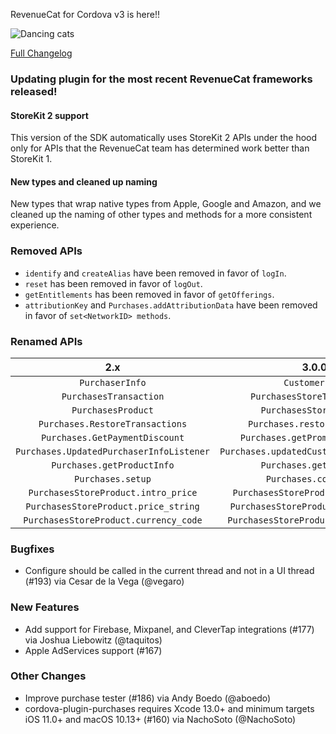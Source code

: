 RevenueCat for Cordova v3 is here!! 

![Dancing cats](https://media.giphy.com/media/lkbNG2zqzHZUA/giphy.gif)

[Full Changelog](https://github.com/revenuecat/cordova-plugin-purchases/compare/2.4.1...3.0.0)

### Updating plugin for the most recent RevenueCat frameworks released!
#### StoreKit 2 support
This version of the SDK automatically uses StoreKit 2 APIs under the hood only for APIs that the RevenueCat team has determined work better than StoreKit 1.

#### New types and cleaned up naming
New types that wrap native types from Apple, Google and Amazon, and we cleaned up the naming of other types and methods for a more consistent experience.

### Removed APIs
- `identify` and `createAlias` have been removed in favor of `logIn`.
- `reset` has been removed in favor of `logOut`.
- `getEntitlements` has been removed in favor of `getOfferings`.
- `attributionKey` and `Purchases.addAttributionData` have been removed in favor of `set<NetworkID> methods`.

### Renamed APIs
| 2.x | 3.0.0 |
| :-: | :-: |
| `PurchaserInfo` | `CustomerInfo` |
| `PurchasesTransaction` | `PurchasesStoreTransaction` |
| `PurchasesProduct` | `PurchasesStoreProduct` |
| `Purchases.RestoreTransactions` | `Purchases.restorePurchases` |
| `Purchases.GetPaymentDiscount` | `Purchases.getPromotionalOffer` |
| `Purchases.UpdatedPurchaserInfoListener` | `Purchases.updatedCustomerInfoListener` |
| `Purchases.getProductInfo` | `Purchases.getProducts` |
| `Purchases.setup` | `Purchases.configure` |
| `PurchasesStoreProduct.intro_price` | `PurchasesStoreProduct.introPrice` |
| `PurchasesStoreProduct.price_string` | `PurchasesStoreProduct.priceString` |
| `PurchasesStoreProduct.currency_code` | `PurchasesStoreProduct.currencyCode` |

### Bugfixes
* Configure should be called in the current thread and not in a UI thread (#193) via Cesar de la Vega (@vegaro)
### New Features
* Add support for Firebase, Mixpanel, and CleverTap integrations (#177) via Joshua Liebowitz (@taquitos)
* Apple AdServices support (#167)
### Other Changes
* Improve purchase tester (#186) via Andy Boedo (@aboedo)
* cordova-plugin-purchases requires Xcode 13.0+ and minimum targets iOS 11.0+ and macOS 10.13+ (#160) via NachoSoto (@NachoSoto)